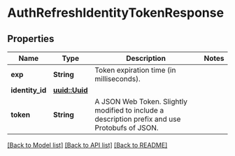 # AuthRefreshIdentityTokenResponse

## Properties

Name | Type | Description | Notes
------------ | ------------- | ------------- | -------------
**exp** | **String** | Token expiration time (in milliseconds). | 
**identity_id** | [**uuid::Uuid**](uuid::Uuid.md) |  | 
**token** | **String** | A JSON Web Token. Slightly modified to include a description prefix and use Protobufs of JSON. | 

[[Back to Model list]](../README.md#documentation-for-models) [[Back to API list]](../README.md#documentation-for-api-endpoints) [[Back to README]](../README.md)


